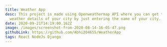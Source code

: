 ```yaml
---
title: Weather App
desc: This project is made using Openweathermap API where you can get the
  weather details of your city by just entering the name of your city.
date: 2020-09-21T14:19:00.162Z
image: /images/screenshot-from-2020-08-14-16-05-47.png
githubLink: https://github.com/Abhi204655/WeatherApp
tags: React NodeJs Django
---
```

